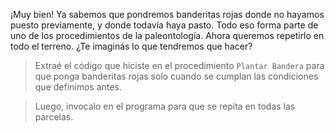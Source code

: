 <gs-attire attire-url="https://raw.githubusercontent.com/MumukiProject/mumuki-guia-gobstones-expresiones-kids/master/assets/attires/config_1534261073557.json"></gs-attire>

<gs-toolbox toolbox-url="https://raw.githubusercontent.com/MumukiProject/mumuki-guia-gobstones-expresiones-kids/master/assets/toolbox.xml">
</gs-toolbox>

¡Muy bien! Ya sabemos que pondremos banderitas rojas donde no hayamos puesto previamente, y donde todavía haya pasto. Todo eso forma parte de uno de los procedimientos de la paleontología. Ahora queremos repetirlo en todo el terreno. ¿Te imaginás lo que tendremos que hacer?

> Extraé el código que hiciste en el procedimiento `Plantar Bandera` para que ponga banderitas rojas solo cuando se cumplan las condiciones que definimos antes. 

> Luego, invocalo en el programa para que se repita en todas las parcelas. 